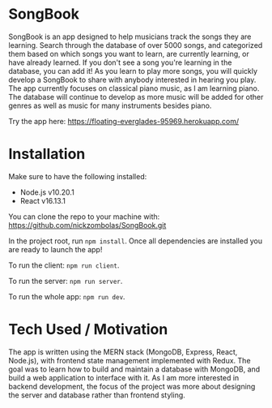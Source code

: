 # SongBook
  SongBook is an app designed to help musicians track the songs they are learning. Search through the database of over 5000 songs, and categorized them based on which songs you want to learn, are currently learning, or have already learned. If you don't see a song you're learning in the database, you can add it! As you learn to play more songs, you will quickly develop a SongBook to share with anybody interested in hearing you play. The app currently focuses on classical piano music, as I am learning piano. The database will continue to develop as more music will be added for other genres as well as music for many instruments besides piano. 

Try the app here: https://floating-everglades-95969.herokuapp.com/


# Installation

Make sure to have the following installed:
- Node.js v10.20.1
- React v16.13.1

You can clone the repo to your machine with: https://github.com/nickzombolas/SongBook.git

In the project root, run `npm install`. Once all dependencies are installed you are ready to launch the app!



To run the client: `npm run client`.

To run the server: `npm run server`.

To run the whole app: `npm run dev`.

# Tech Used / Motivation
The app is written using the MERN stack (MongoDB, Express, React, Node.js), with frontend state management implemented with Redux.
The goal was to learn how to build and maintain a database with MongoDB, and build a web application to interface with it.
As I am more interested in backend development, the focus of the project was more about designing the server and database rather than frontend styling.
